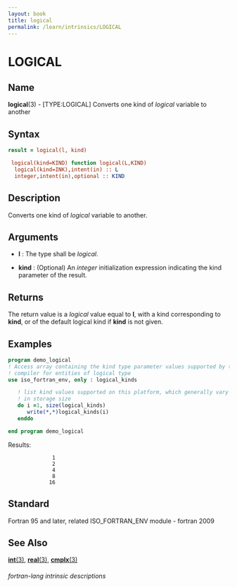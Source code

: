 ```yaml
---
layout: book
title: logical
permalink: /learn/intrinsics/LOGICAL
---
```

# LOGICAL
## __Name__

__logical__(3) - \[TYPE:LOGICAL\] Converts one kind of _logical_ variable to another


## __Syntax__
```fortran
result = logical(l, kind)

 logical(kind=KIND) function logical(L,KIND)
  logical(kind=INK),intent(in) :: L
  integer,intent(in),optional :: KIND
```
## __Description__

Converts one kind of _logical_ variable to another.

## __Arguments__


  - __l__
    : The type shall be _logical_.

  - __kind__
    : (Optional) An _integer_ initialization expression indicating the kind
    parameter of the result.

## __Returns__

The return value is a _logical_ value equal to __l__, with a kind
corresponding to __kind__, or of the default logical kind if __kind__ is not
given.

## __Examples__
```fortran
program demo_logical
! Access array containing the kind type parameter values supported by this
! compiler for entities of logical type
use iso_fortran_env, only : logical_kinds

   ! list kind values supported on this platform, which generally vary
   ! in storage size
   do i =1, size(logical_kinds) 
      write(*,*)logical_kinds(i)
   enddo

end program demo_logical
```
  Results:
```text
              1
              2
              4
              8
             16
```
## __Standard__

Fortran 95 and later, related ISO_FORTRAN_ENV module - fortran 2009

## __See Also__

[__int__(3)](INT),
[__real__(3)](REAL),
[__cmplx__(3)](CMPLX)

###### fortran-lang intrinsic descriptions
